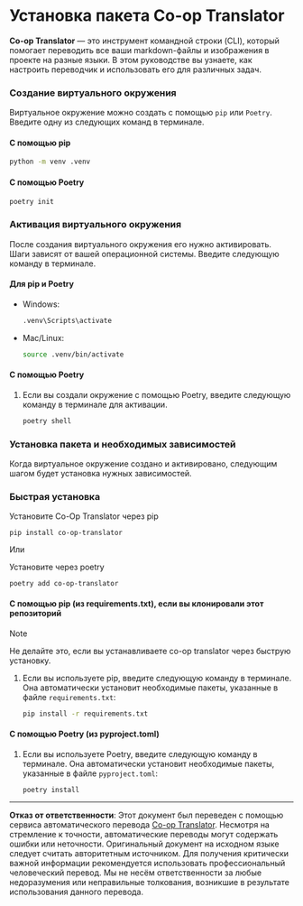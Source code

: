 <!--
CO_OP_TRANSLATOR_METADATA:
{
  "original_hash": "510827ad22a2031a50838919c3594828",
  "translation_date": "2025-10-15T02:15:59+00:00",
  "source_file": "getting_started/command-line-guide/install-package.md",
  "language_code": "ru"
}
-->
# Установка пакета Co-op Translator

**Co-op Translator** — это инструмент командной строки (CLI), который помогает переводить все ваши markdown-файлы и изображения в проекте на разные языки. В этом руководстве вы узнаете, как настроить переводчик и использовать его для различных задач.

### Создание виртуального окружения

Виртуальное окружение можно создать с помощью `pip` или `Poetry`. Введите одну из следующих команд в терминале.

#### С помощью pip

```bash
python -m venv .venv
```

#### С помощью Poetry

```bash
poetry init
```

### Активация виртуального окружения

После создания виртуального окружения его нужно активировать. Шаги зависят от вашей операционной системы. Введите следующую команду в терминале.

#### Для pip и Poetry

- Windows:

    ```bash
    .venv\Scripts\activate
    ```

- Mac/Linux:

    ```bash
    source .venv/bin/activate
    ```

#### С помощью Poetry

1. Если вы создали окружение с помощью Poetry, введите следующую команду в терминале для активации.

    ```bash
    poetry shell
    ```

### Установка пакета и необходимых зависимостей

Когда виртуальное окружение создано и активировано, следующим шагом будет установка нужных зависимостей.

### Быстрая установка

Установите Co-Op Translator через pip

```
pip install co-op-translator
```
Или

Установите через poetry
```
poetry add co-op-translator
```

#### С помощью pip (из requirements.txt), если вы клонировали этот репозиторий

> [!NOTE]
> Не делайте это, если вы устанавливаете co-op translator через быструю установку.

1. Если вы используете pip, введите следующую команду в терминале. Она автоматически установит необходимые пакеты, указанные в файле `requirements.txt`:

    ```bash
    pip install -r requirements.txt
    ```

#### С помощью Poetry (из pyproject.toml)

1. Если вы используете Poetry, введите следующую команду в терминале. Она автоматически установит необходимые пакеты, указанные в файле `pyproject.toml`:

    ```bash
    poetry install
    ```

---

**Отказ от ответственности**:
Этот документ был переведен с помощью сервиса автоматического перевода [Co-op Translator](https://github.com/Azure/co-op-translator). Несмотря на стремление к точности, автоматические переводы могут содержать ошибки или неточности. Оригинальный документ на исходном языке следует считать авторитетным источником. Для получения критически важной информации рекомендуется использовать профессиональный человеческий перевод. Мы не несём ответственности за любые недоразумения или неправильные толкования, возникшие в результате использования данного перевода.